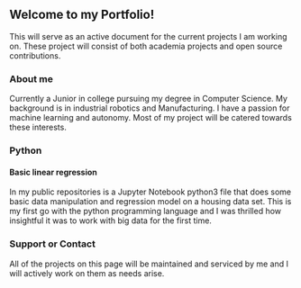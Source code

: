 ## Welcome to my Portfolio!

This will serve as an active document for the current projects I am working on. 
These project will consist of both academia projects and open source contributions.

### About me

Currently a Junior in college pursuing my degree in Computer Science. My background is
in industrial robotics and Manufacturing. I have a passion for machine learning and 
autonomy. Most of my project will be catered towards these interests.

### Python

#### Basic linear regression
In my public repositories is a Jupyter Notebook python3 file that does some basic data
manipulation and regression model on a housing data set. This is my first go with the python
programming language and I was thrilled how insightful it was to work with big data for the 
first time.

### Support or Contact

All of the projects on this page will be maintained and serviced by me and I will actively work on them as needs
arise.
